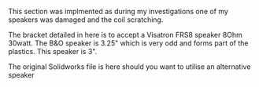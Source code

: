 This section was implmented as during my investigations one of my speakers was damaged and the coil scratching.

The bracket detailed in here is to accept a Visatron FRS8 speaker 8Ohm 30watt. The B&O speaker is 3.25" which is very odd and forms part of the plastics. This speaker is 3".

The original Solidworks file is here should you want to utilise an alternative speaker
